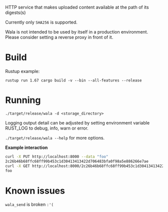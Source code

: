HTTP service that makes uploaded content available at the path of its
digests(s)

Currently only `SHA256` is supported.

<div class="caution">

Wala is not intended to be used by itself in a production environment.
Please consider setting a reverse proxy in front of it.

</div>

# Build

Rustup example:

`rustup run 1.67 cargo build -v --bin --all-features --release`

# Running

`./target/release/wala -d <storage_directory>`

Logging output detail can be adjusted by setting environment variable
RUST_LOG to debug, info, warn or error.

`./target/release/wala --help` for more options.

<div class="formalpara-title">

**Example interaction**

</div>

``` bash
curl -X PUT http://localhost:8000 --data "foo"
2c26b46b68ffc68ff99b453c1d30413413422d706483bfa0f98a5e886266e7ae
curl -X GET http://localhost:8000/2c26b46b68ffc68ff99b453c1d30413413422d706483bfa0f98a5e886266e7ae
foo
```

# Known issues

`wala_send` is broken `:'(`
